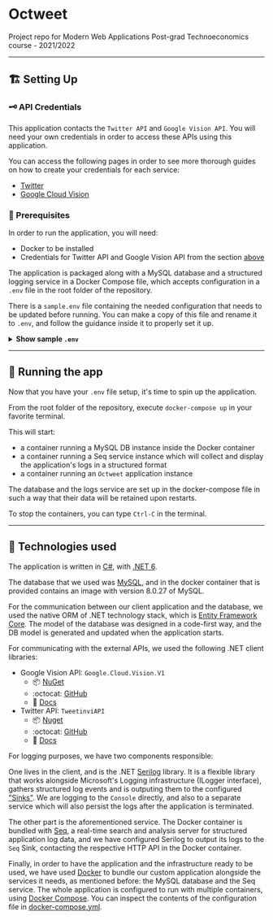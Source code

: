 # Octweet

Project repo for Modern Web Applications Post-grad Technoeconomics course - 2021/2022

---

## :building_construction: Setting Up

### :old_key: API Credentials

This application contacts the `Twitter API` and `Google Vision API`. You will need your own credentials in order to access these APIs using this application.

You can access the following pages in order to see more thorough guides on how to create your credentials for each service:
 - [Twitter](/docs/twitter.md)
 - [Google Cloud Vision](/docs/google.md)

### :scroll: Prerequisites

In order to run the application, you will need:
- Docker to be installed
- Credentials for Twitter API and Google Vision API from the section [above](/README.md#api-credentials)

The application is packaged along with a MySQL database and a structured logging service in a Docker Compose file, which accepts configuration in a `.env` file in the root folder of the repository. 

There is a `sample.env` file containing the needed configuration that needs to be updated before running. You can make a copy of this file and rename it to `.env`, and follow the guidance inside it to properly set it up.

<details> <summary><b>Show sample <code>.env</code></b></summary>

```sh
# replace {DB_PASSWORD} with a password of your choosing. Make sure they match in the below two lines.
MYSQL_ROOT_PASSWORD={DB_PASSWORD}
ConnectionStrings__OctweetDB=Server=127.0.0.1;Database=OctweetDB;Uid=root;Pwd={DB_PASSWORD};

# replace {REPLACE_JSON_PATH} with the path of your Google credentials JSON file.
# for Windows users: set this to a similar format like /c/path/file.json
GOOGLE_CREDENTIALS_JSON_PATH={REPLACE_JSON_PATH}

# replace the following values with the actual values of your Twitter application
Twitter__ApiKey={REPLACE_APIKEY}
Twitter__ApiSecret={REPLACE_APISECRET}
Twitter__BearerToken={REPLACE_BEARERTOKEN}

# this is the current configuration for the search that the application will perform. (tweets from account @ukpapers)
# you can uncomment the below line and specify your query.
# Twitter__Query=from:ukpapers

# leave the below lines as-is
DB_HOST=127.0.0.1
NETCORE_ENVIRONMENT=Staging
Google__VisionCredentialsPath=/tmp/keys/googlecredential.json
```

</details>

---

## :runner: Running the app

Now that you have your `.env` file setup, it's time to spin up the application.

From the root folder of the repository, execute `docker-compose up` in your favorite terminal. 

This will start:
- a container running a MySQL DB instance inside the Docker container
- a container running a Seq service instance which will collect and display the application's logs in a structured format
- a container running an `Octweet` application instance

The database and the logs service are set up in the docker-compose file in such a way that their data will be retained upon restarts.

To stop the containers, you can type `Ctrl-C` in the terminal.

---

## :wrench: Technologies used

The application is written in [C#](https://docs.microsoft.com/en-us/dotnet/csharp/), with [.NET 6](https://docs.microsoft.com/en-us/dotnet/).

The database that we used was [MySQL](https://www.mysql.com/), and in the docker container that is provided contains an image with version 8.0.27 of MySQL.

For the communication between our client application and the database, we used the native ORM of .NET technology stack, which is [Entity Framework Core](https://docs.microsoft.com/en-us/ef/core/). The model of the database was designed in a code-first way, and the DB model is generated and updated when the application starts.

For communicating with the external APIs, we used the following .NET client libraries:
- Google Vision API: `Google.Cloud.Vision.V1` 
    - :package: [NuGet](https://www.nuget.org/packages/Google.Apis.Vision.v1)
    - :octocat: [GitHub](https://github.com/googleapis/google-api-dotnet-client)
    - :book: [Docs](https://cloud.google.com/dotnet/docs/reference/Google.Cloud.Vision.V1/latest/index)
- Twitter API: `TweetinviAPI` 
    - :package: [Nuget](https://www.nuget.org/packages/TweetinviAPI/)
    - :octocat: [GitHub](https://github.com/linvi/tweetinvi)
    - :book: [Docs](https://linvi.github.io/tweetinvi/dist/index.html)

For logging purposes, we have two components responsible:

One lives in the client, and is the .NET [Serilog](https://serilog.net/) library. It is a flexible library that works alongside Microsoft's Logging infrastructure (ILogger interface), gathers structured log events and is outputing them to the configured ["Sinks"](https://github.com/serilog/serilog/wiki/Provided-Sinks). We are logging to the `Console` directly, and also to a separate service which will also persist the logs after the application is terminated.

The other part is the aforementioned service. The Docker container is bundled with [Seq](https://datalust.co/seq), a real-time search and analysis server for structured application log data, and we have configured Serilog to output its logs to the `Seq` Sink, contacting the respective HTTP API in the Docker container.

Finally, in order to have the application and the infrastructure ready to be used, we have used [Docker](https://www.docker.com/) to bundle our custom application alongside the services it needs, as mentioned before: the MySQL database and the Seq service. The whole application is configured to run with multiple containers, using [Docker Compose](https://www.docker.com/). You can inspect the contents of the configuration file in [docker-compose.yml](/docker-compose.yml).


<!-- 
--- 


this will be rewritten
### Prerequisites 

- Docker
- Visual Studio, VS Code, or Rider installed
- .NET 6 SDK installed

### Database
The project contains a docker-compose file in the root directory, which sets up a MySQL database.
To have it run in your system, you can spin it up using:

```bash
docker-compose up -d
```

Specifying the `-d` option will run the container as a deamon in the background and leave your terminal to be used for anything else you might want.

Respectively, in order to stop the running container, you can run:

```bash
docker-compose down
```

#### Setting up schema

This project is using Entity Framework Core as an ORM, and for scaffolding the DB.

You will need the Entity Framework CLI, which you can either install globally to your machine, using the command `dotnet tool install dotnet-ef --global` **OR**
 you can run `dotnet tool restore`

By default, the MySQL image running with Docker will not have a database or the tables setup.

The repository, however, will have checked in source control a "Migrations" folder and the respective files, which are produced by Entity Framework Core, and in essence contain instructions for setting up the DB.
To apply them, you will have to execute:

```bash
dotnet ef database update --project Octweet.ConsoleApp
```

The above line will execute the `ef` dotnet tool (Entity Framework - which will be installed by the previous `dotnet tool restore` command)
and update the database specified in appSettings.json connection string (if you haven't changed anything, it will be a db named OctweetDB in localhost MySQL instance running in docker)


### Running the app 

Now that you're all set, you can either load the solution in an IDE and run/debug or if you prefer command line:

- `cd` into `Octweet.ConsoleApp`
- run `dotnet run`

-->